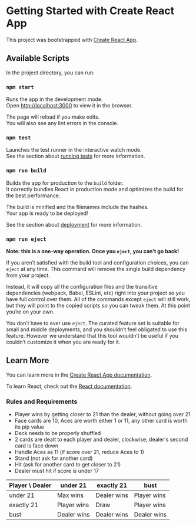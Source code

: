 # Getting Started with Create React App

This project was bootstrapped with [Create React App](https://github.com/facebook/create-react-app).

## Available Scripts

In the project directory, you can run:

### `npm start`

Runs the app in the development mode.\
Open [http://localhost:3000](http://localhost:3000) to view it in the browser.

The page will reload if you make edits.\
You will also see any lint errors in the console.

### `npm test`

Launches the test runner in the interactive watch mode.\
See the section about [running tests](https://facebook.github.io/create-react-app/docs/running-tests) for more information.

### `npm run build`

Builds the app for production to the `build` folder.\
It correctly bundles React in production mode and optimizes the build for the best performance.

The build is minified and the filenames include the hashes.\
Your app is ready to be deployed!

See the section about [deployment](https://facebook.github.io/create-react-app/docs/deployment) for more information.

### `npm run eject`

**Note: this is a one-way operation. Once you `eject`, you can’t go back!**

If you aren’t satisfied with the build tool and configuration choices, you can `eject` at any time. This command will remove the single build dependency from your project.

Instead, it will copy all the configuration files and the transitive dependencies (webpack, Babel, ESLint, etc) right into your project so you have full control over them. All of the commands except `eject` will still work, but they will point to the copied scripts so you can tweak them. At this point you’re on your own.

You don’t have to ever use `eject`. The curated feature set is suitable for small and middle deployments, and you shouldn’t feel obligated to use this feature. However we understand that this tool wouldn’t be useful if you couldn’t customize it when you are ready for it.

## Learn More

You can learn more in the [Create React App documentation](https://facebook.github.io/create-react-app/docs/getting-started).

To learn React, check out the [React documentation](https://reactjs.org/).

### Rules and Requirements

- Player wins by getting closer to 21 than the dealer, without going over 21
- Face cards are 10, Aces are worth either 1 or 11, any other card is worth its pip value
- Deck needs to be properly shuffled
- 2 cards are dealt to each player and dealer, clockwise; dealer's second card is face down
- Handle Aces as 11 (if score over 21, reduce Aces to 1)
- Stand (not ask for another card)
- Hit (ask for another card to get closer to 21)
- Dealer must hit if score is under 17

| Player \ Dealer | under 21    | exactly 21  | bust        |
| --------------- | ----------- | ----------- | ----------- |
| under 21        | Max wins    | Dealer wins | Player wins |
| exactly 21      | Player wins | Draw        | Player wins |
| bust            | Dealer wins | Dealer wins | Dealer wins |
